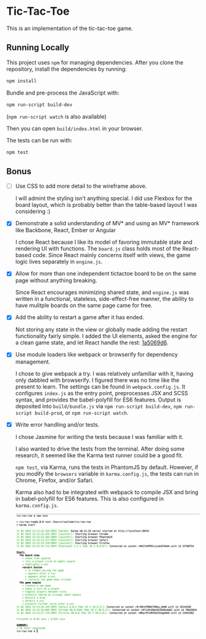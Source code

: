 Tic-Tac-Toe
===========

This is an implementation of the tic-tac-toe game.

Running Locally
---------------

This project uses `npm` for managing dependencies. After you clone
the repository, install the dependencies by running:

```sh
npm install
```

Bundle and pre-process the JavaScript with:

```sh
npm run-script build-dev
```

(`npm run-script watch` is also available)

Then you can open `build/index.html` in your browser.

The tests can be run with:

```sh
npm test
```

Bonus
-----

- [ ] Use CSS to add more detail to the wireframe above.

    I will admint the styling isn't anything special. I did use
    Flexbox for the board layout, which is probably better than the
    table-based layout I was considering :)

- [X] Demonstrate a solid understanding of MV* and using an MV*
  framework like Backbone, React, Ember or Angular

    I chose React because I like its model of favoring immutable state
    and rendering UI with functions. The `board.js` class holds most of
    the React-based code. Since React mainly concerns itself with
    views, the game logic lives separately in `engine.js`.

- [X] Allow for more than one independent tic­tac­toe board to be on
  the same page without anything breaking.

    Since React encourages minimizing shared state, and `engine.js`
    was written in a functional, stateless, side-effect-free manner,
    the ability to have mulitple boards on the same page came
    for free.

- [X] Add the ability to restart a game after it has ended.

    Not storing any state in the view or globally made adding the
    restart functionality fairly simple. I added the UI elements,
    asked the engine for a clean game state, and let React handle the
    rest:
    [1a5069d6](https://github.com/tlicata/tic-tac-toe/commit/1a5069d648ae770da792f15a2b0b6de60988ad98#diff-b768db34d2b156debfb3871af9cb87d6R52).

- [X] Use module loaders like webpack or browserify for dependency
  management.

    I chose to give webpack a try. I was relatively unfamiliar with
    it, having only dabbled with browserify. I figured there was no
    time like the present to learn. The settings can be found in
    `webpack.config.js`. It configures `index.js` as the entry point,
    preprocesses JSX and SCSS syntax, and provides the babel-polyfill
    for ES6 features. Output is deposited into `build/bundle.js` via
    `npm run-script build-dev`, `npm run-script build-prod`, or `npm
    run-script watch`.

- [X] Write error handling and/or tests.

    I chose Jasmine for writing the tests because I was familiar with
    it.

    I also wanted to drive the tests from the terminal. After doing
    some research, it seemed like the Karma test runner could be a
    good fit.

    `npm test`, via Karma, runs the tests in PhantomJS by
    default. However, if you modify the `browsers` variable in
    `karma.config.js`, the tests can run in Chrome, Firefox, and/or
    Safari.

    Karma also had to be integrated with webpack to compile JSX and
    bring in babel-polyfill for ES6 features. This is also configured
    in `karma.config.js`.

    ![Test output with all browsers](./tests-example.png)

